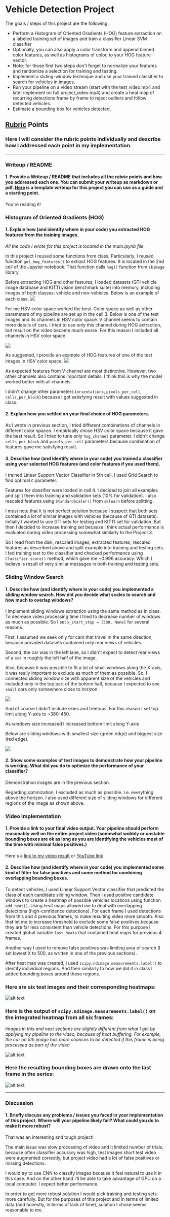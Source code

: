 # Vehicle Detection Project

The goals / steps of this project are the following:

* Perform a Histogram of Oriented Gradients (HOG) feature extraction on a labeled training set of images and train a classifier Linear SVM classifier
* Optionally, you can also apply a color transform and append binned color features, as well as histograms of color, to your HOG feature vector.
* Note: for those first two steps don't forget to normalize your features and randomize a selection for training and testing.
* Implement a sliding-window technique and use your trained classifier to search for vehicles in images.
* Run your pipeline on a video stream (start with the test_video.mp4 and later implement on full project_video.mp4) and create a heat map of recurring detections frame by frame to reject outliers and follow detected vehicles.
* Estimate a bounding box for vehicles detected.

## [Rubric](https://review.udacity.com/#!/rubrics/513/view) Points
### Here I will consider the rubric points individually and describe how I addressed each point in my implementation.  

---
### Writeup / README

#### 1. Provide a Writeup / README that includes all the rubric points and how you addressed each one.  You can submit your writeup as markdown or pdf.  [Here](https://github.com/udacity/CarND-Vehicle-Detection/blob/master/writeup_template.md) is a template writeup for this project you can use as a guide and a starting point.  

You're reading it!

### Histogram of Oriented Gradients (HOG)

#### 1. Explain how (and identify where in your code) you extracted HOG features from the training images.

_All the code I wrote for this project is located in the main.ipynb file._

In this project I reused some functions from class. Particularly, I reused function `get_hog_features()` to extract HOG features. It is located in the 2nd cell of the Jupyter notebook. That function calls `hog()` function from `skimage` library.

Before extracting HOG and other features, I loaded datasets (GTI vehicle image database and KITTI vision benchmark suite) into memory, including images of both classes: vehicle and non-vehicles. Below is an example of each class.
![](./images/classes.png)

For me HSV color space worked the best. Color space as well as other parameters of my pipeline are set up in the cell 3. Below is one of the test images and its channels in HSV color space. V channel seems to contain more details of cars. I tried to use only this channel during HOG extraction, but result on the video became much worse. For this reason I included all channels in HSV color space.

![](./images/hsv.png)

As suggested, I provide an example of HOG features of one of the test images in HSV color space.
![](./images/hog_hsv.png)

As expected features from V channel are most distinctive. However, two other channels also contains important details. I think this is why the model worked better with all channels.

I didn't change other parameters (`orientations`, `pixels_per_cell`, `cells_per_block`) because I got satisfying result with values suggested in class.

#### 2. Explain how you settled on your final choice of HOG parameters.

As I wrote in previous section, I tried different combinations of channels in different color spaces. I empirically chose HSV color space because it gave the best result. So I tried to tune only `hog_channel` parameter. I didn't change `cells_per_block` and `pixels_per_cell` parameters because combination of features gave me satisfying result.

#### 3. Describe how (and identify where in your code) you trained a classifier using your selected HOG features (and color features if you used them).

I trained Linear Support Vector Classifier in 5th cell. I used Grid Search to find optimal `C` parameter.

Features for classifier were loaded in cell 4. I decided to join all examples and split them into training and validation sets (10% for validation). I also rescaled features using `StandardScaler()` from `sklearn` before splitting.

I must note that it is not perfect solution because I suspect that both sets contained a lot of similar images with vehicles (because of GTI datasets). Initially I wanted to use GTI sets for testing and KITTI set for validation. But then I decided to increase training set because I think actual performance is evaluated during video processing somewhat similarly to the Project 3.

So I read from the disk, rescaled images, extracted features, rescaled features as described above and split example into training and testing sets. I fed training test to the classifier and checked performance using `Classifier.score()` method, which gave me ~0.996 accuracy. Which I believe is result of very similar messages in both training and testing sets.

### Sliding Window Search

#### 1. Describe how (and identify where in your code) you implemented a sliding window search.  How did you decide what scales to search and how much to overlap windows?

I implement sliding windows extraction using the same method as in class.
To decrease video processing time I tried to decrease number of windows as much as possible. So I set `x_start_stop = [500, None]` for several reasons.

First, I assumed we seek only for cars that travel in the same direction, because provided datasets contained only rear views of vehicles.

Second, the car was in the left lane, so I didn't expect to detect rear views of a car in roughly the left half of the image.

Also, because it was possible to fit a lot of small windows along the X-axis, it was really important to exclude as much of them as possible. So, I connected sliding window size with apparent size of the vehicles and included only in the top part of the bottom half, because I expected to see `small` cars only somewhere close to horizon.

![](./images/small_window.png)

And of course I didn't include skies and treetops. For this reason I set top limit along Y-axis to ~380-450.

As windows size increased I increased bottom limit along Y-axis

Below are sliding windows with smallest size (green edge) and biggest size (red edge).

![](./images/all_windows.png)

#### 2. Show some examples of test images to demonstrate how your pipeline is working.  What did you do to optimize the performance of your classifier?

Demonstration images are in the previous section.

Regarding optimization, I excluded as much as possible. I.e. everything above the horizon. I also used different size of sliding windows for different regions of the image as shown above.

### Video Implementation

#### 1. Provide a link to your final video output.  Your pipeline should perform reasonably well on the entire project video (somewhat wobbly or unstable bounding boxes are ok as long as you are identifying the vehicles most of the time with minimal false positives.)
Here's a [link to my video result](./processed_project_video.mp4) or [YouTube link](https://www.youtube.com/watch?v=XUi7b76nXJU)


#### 2. Describe how (and identify where in your code) you implemented some kind of filter for false positives and some method for combining overlapping bounding boxes.

To detect vehicles, I used Linear Support Vector classifier that predicted the class of each candidate sliding window. Then I used positive candidate windows to create a heatmap of possible vehicles locations using function `add_heat()`. Using heat maps allowed me to deal with overlapping detections (high-confidence detections). For each frame I used detections from this and 4 previous frames, to make resulting video more smooth. Also that let me to increase threshold to exclude some false positives because they are far less consistent than vehicle detections. For this purpose I created global variable `last_heats` that contained heat maps for previous 4 frames.

Another way I used to remove false positives was limiting area of search (I set lowest X to 500, as written in one of the previous sections).

After heat map was created, I used `scipy.ndimage.measurements.label()` to identify individual regions. And then similarly to how we did it in class I added bounding boxes around those regions.

### Here are six test images and their corresponding heatmaps:

![alt text](./images/test_heat.png)

### Here is the output of `scipy.ndimage.measurements.label()` on the integrated heatmap from all six frames:
_Images in this and next sections are slightly different from what I get by applying my pipeline to the video, because of heat buffering. For example, the car on 5th image has more chances to be detected if this frame is being processed as part of the video._

![alt text](./images/test_labels.png)

### Here the resulting bounding boxes are drawn onto the last frame in the series:
![alt text](./images/test_results.png)



---

### Discussion

#### 1. Briefly discuss any problems / issues you faced in your implementation of this project.  Where will your pipeline likely fail?  What could you do to make it more robust?

That was an interesting and tough project!

The main issue was slow processing of video and it limited number of trials, because often classifier accuracy was high, test images short test video were augmented correctly, but project video had a lot of false positives or missing detections.

I would try to use CNN to classify images because it feel natural to use it in this case. And on the other hand I'll be able to take advantage of GPU on a local computer. I expect better performance.

In order to get more robust solution I would pick training and testing sets more carefully. But for the purposes of this project and in terms of limited data (and honestly, in terms of lack of time), solution I chose seems reasonable to me.
